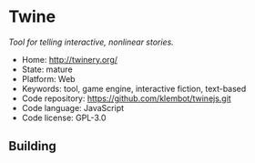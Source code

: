 # Twine

_Tool for telling interactive, nonlinear stories._

- Home: http://twinery.org/
- State: mature
- Platform: Web
- Keywords: tool, game engine, interactive fiction, text-based
- Code repository: https://github.com/klembot/twinejs.git
- Code language: JavaScript
- Code license: GPL-3.0

## Building
